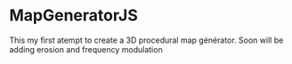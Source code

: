 # MapGeneratorJS
This my first atempt to create a 3D procedural map générator. Soon will be adding erosion and frequency modulation
